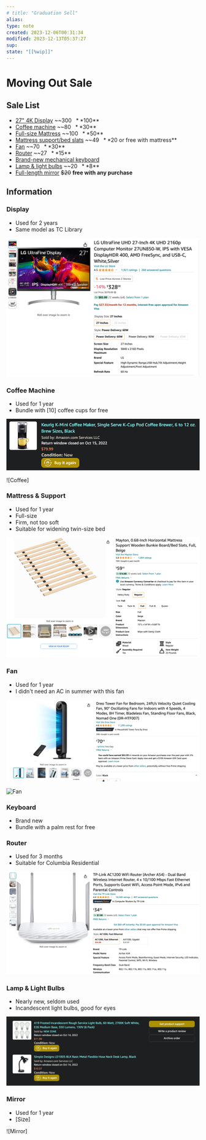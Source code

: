 ```yaml
---
# title: "Graduation Sell"
alias:
type: note
created: 2023-12-06T00:31:34
modified: 2023-12-13T05:37:27
sup:
state: "[[%wip]]"
---
```


# Moving Out Sale

## Sale List

- [27" 4K Display](#display) <!-- ~~$225~~ --> ~~$300~~ **$100**
- [Coffee machine](#coffee-machine) ~~$80~~ **$30**
- [Full-size Mattress](#mattress--support) <!-- ~~$50~~ --> ~~$100~~ **$50**
- [Mattress support/bed slats](#mattress--support) ~~$49~~ **$20 or free with mattress**
- [Fan](#fan) ~~$70~~ **$30**
- [Router](#router) ~~$27~~ **$15**
- [Brand-new mechanical keyboard](#keyboard)
- [Lamp & light bulbs](#lamp--light-bulbs) ~~$20~~ **$8**
- [Full-length mirror](#mirror) ~~$20~~ **free with any purchase**

## Information

### Display

- Used for 2 years
- Same model as TC Library

![Display - Amazon](https://raw.githubusercontent.com/zcysxy/Figurebed/master/img/20231206013958.png)

### Coffee Machine

- Used for 1 year
- Bundle with [10] coffee cups for free

![Coffee - Amazon](https://raw.githubusercontent.com/zcysxy/Figurebed/master/img/20231206012448.png)

![Coffee]

### Mattress & Support

- Used for 1 year
- Full-size
- Firm, not too soft
- Suitable for widening twin-size bed

![Slats - Amazon](https://raw.githubusercontent.com/zcysxy/Figurebed/master/img/20231206012739.png)

### Fan

- Used for 1 year
- I didn't need an AC in summer with this fan

![Fan - Amazon](https://raw.githubusercontent.com/zcysxy/Figurebed/master/img/fan.png)

![Fan](https://raw.githubusercontent.com/zcysxy/Figurebed/master/img/fan.jpeg)

### Keyboard

- Brand new
- Bundle with a palm rest for free

### Router

- Used for 3 months
- Suitable for Columbia Residential

![Router - Amazon](https://raw.githubusercontent.com/zcysxy/Figurebed/master/img/20231206013453.png)

### Lamp & Light Bulbs

- Nearly new, seldom used
- Incandescent light bulbs, good for eyes

![Lamp](https://raw.githubusercontent.com/zcysxy/Figurebed/master/img/20231213053723.png)

### Mirror

- Used for 1 year
- [Size]

![Mirror]

